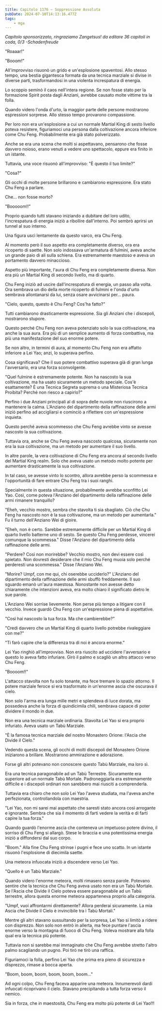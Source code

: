```yaml
---
title: Capitolo 1176 – Soppressione Assoluta
pubDate: 2024-07-10T14:13:16.477Z
tags:
    - mga
---
```



<em>Capitolo sponsorizzato, ringraziamo Zangetsus!
da editare
36 capitoli in coda, 0/3
-Schadenfreude</em>


"Roaaar!"


"Booom!"


All'improvviso risuonò un grido e un'esplosione spaventosi. Allo stesso tempo, una bestia gigantesca formata da una tecnica marziale si divise in diverse parti, trasformandosi in una violenta increspatura di energia.


Lo scoppio seminò il caos nell'intera regione. Se non fosse stato per la formazione Spirit posta dagli Anziani, avrebbe causato molte vittime tra la folla.


Quando videro l'onda d'urto, la maggior parte delle persone mostrarono espressioni sorprese. Allo stesso tempo provarono compassione.


Per loro non era un'esplosione a cui un normale Martial King di sesto livello poteva resistere, figuriamoci una persona dalla coltivazione ancora inferiore come Chu Feng. Probabilmente era già stato polverizzato.


Anche se era una scena che molti si aspettavano, pensarono che fosse davvero noioso, erano venuti a vedere uno spettacolo, eppure era finito in un istante.


Tuttavia, una voce risuonò all'improvviso: "È questo il tuo limite?"


"Cosa?"


Gli occhi di molte persone brillarono e cambiarono espressione. Era stato Chu Feng a parlare.


Che... non fosse morto?


"Booooom!!"


Proprio quando tutti stavano iniziando a dubitare del loro udito, l'increspatura di energia iniziò a ribollire dall'interno. Poi sembrò aprirsi un tunnel al suo interno.


Una figura uscì lentamente da questo varco, era Chu Feng.


Al momento però il suo aspetto era completamente diverso, ora era ricoperto di saette. Non solo indossava un'armatura di fulmini, aveva anche un grande paio di ali sulla schiena. Era  estremamente maestoso e aveva un portamento davvero minaccioso.


Aspetto più importante, l'aura di Chu Feng era completamente diversa. Non era più un Martial King di secondo livello, ma di quarto.


Chu Feng iniziò ad uscire dall'increspatura di energia, un passo alla volta. Ora sembrava un dio della morte ricoperto di fulmini e l'onda d'urto sembrava allontanarsi da lui, senza osare avvicinarsi per... paura.


"Cielo, questo, questo è Chu Feng? Cos'ha fatto?"


Tutti cambiarono drasticamente espressione. Sia gli Anziani che i discepoli, mostrarono stupore.


Questo perché Chu Feng non aveva potenziato solo la sua coltivazione, ma anche la sua aura. Era più di un semplice aumento di forza combattiva, ma più una manifestazione del suo enorme potere.


Se non altro, in termini di aura, al momento Chu Feng non era affatto inferiore a Lei Yao; anzi, lo superava perfino.


Cosa significava? Che il suo potere combattivo superava già di gran lunga l'avversario, era una forza sconvolgente.


"Quel fulmine è estremamente potente. Non ha nascosto la sua coltivazione, ma ha usato sicuramente un metodo speciale. Cos'è esattamente? È una Tecnica Segreta suprema o una Misteriosa Tecnica Proibita? Perché non riesco a capirlo?"


Perfino i due Anziani principali al di sopra delle nuvole non riuscirono a mantenere la calma. L'Anziano del dipartimento della raffinazione delle armi iniziò perfino ad accigliarsi e cominciò a riflettere con un'espressione inquieta.


Questo perché aveva scommesso che Chu Feng avrebbe vinto se avesse nascosto la sua coltivazione.


Tuttavia ora, anche se Chu Feng aveva nascosto qualcosa, sicuramente non era la sua coltivazione, ma un metodo per aumentare il suo livello.


In altre parole, la vera coltivazione di Chu Feng era ancora al secondo livello del Martial King realm. Solo che aveva usato un metodo molto potente per aumentare drasticamente la sua coltivazione.


In tal caso, se avesse vinto lo scontro, allora avrebbe perso la scommessa e l'opportunità di fare entrare Chu Feng tra i suoi ranghi.


Specialmente in questa situazione, probabilmente avrebbe sconfitto Lei Yao. Così, come poteva l'Anziano del dipartimento della raffinazione delle armi rimanere tranquillo?


"Eheh, vecchio mostro, sembra che stavolta ti sia sbagliato. Ciò che Chu Feng ha nascosto non è la sua coltivazione, ma un metodo per aumentarla." Fu il turno dell'Anziano Wei di gioire.


"Eheh, non è certo. Sarebbe estremamente difficile per un Martial King di quarto livello batterne uno di sesto. Se questo Chu Feng perdesse, vincerei comunque la scommessa." Disse l'Anziano del dipartimento della raffinazione delle armi.


"Perdere? Così non morirebbe? Vecchio mostro, non devi essere così spietato. Non dovresti desiderare che il mio Chu Feng muoia solo perché perderesti una scommessa." Disse l'Anziano Wei.


"Morire? Umpf, con me qui, chi oserebbe ucciderlo?" L'Anziano del dipartimento della raffinazione delle armi sbuffò freddamente. Il suo sguardo emanò un'aura maestosa. Nonostante non avesse detto chiaramente che intenzioni aveva, era molto chiaro il significato dietro le sue parole.


L'Anziano Wei sorrise lievemente. Non perse più tempo a litigare con il vecchio. Invece guardò Chu Feng con un'espressione piena di aspettative.


"Così hai nascosto la tua forza. Ma che cambierebbe?"


"Credi davvero che un Martial King di quarto livello potrebbe rivaleggiare con me?"


"Ti farò capire che la differenza tra di noi è ancora enorme."


Lei Yao ringhiò all'improvviso. Non era riuscito ad uccidere l'avversario e questo lo aveva fatto infuriare. Girò il palmo e scagliò un altro attacco verso Chu Feng.


"Boooom!!"


L'attacco stavolta non fu solo tonante, ma fece tremare lo spazio attorno. Il potere marziale feroce si era trasformato in un'enorme ascia che oscurava il cielo.


Non solo l'arma era lunga mille metri e splendeva di luce dorata, ma possedeva anche la forza di quindicimila chili, sembrava capace di poter dividere il mondo in due.


Non era una tecnica marziale ordinaria. Stavolta Lei Yao si era proprio infuriato. Aveva usato un Tabù Marziale.


"È la famosa tecnica marziale del nostro Monastero Orione: l'Ascia che Divide il Cielo."


Vedendo questa scena, gli occhi di molti discepoli del Monastero Orione iniziarono a brillare. Mostrarono ammirazione e adorazione.


Forse gli altri potevano non conoscere questo Tabù Marziale, ma loro sì.


Era una tecnica paragonabile ad un Tabù Terrestre. Sicuramente era superiore ad un normale Tabù Mortale. Padroneggiarla era estremamente difficile e i discepoli ordinari non sarebbero mai riusciti a comprenderla.


Tuttavia era chiaro che non solo Lei Yao l'aveva studiata, ma l'aveva anche perfezionata, controllandola con maestria.


"Lei Yao, non mi sarei mai aspettato che saresti stato ancora così arrogante e ignorante. Sembra che sia il momento di farti vedere la verità e di farti capire la tua forza."


Quando guardò l'enorme ascia che conteneva un impetuoso potere divino, il sorriso di Chu Feng si allargò. Stese le braccia e una potentissima energia iniziò a diffondersi dal suo corpo.


"Boom." Alla fine Chu Feng strinse i pugni e fece uno scatto. In un istante risuonò l'esplosione di diecimila saette.


Una meteora infuocata iniziò a discendere verso Lei Yao.


"Quello è un Tabù Marziale."


Quando videro l'enorme meteora, molti rimasero senza parole. Potevano sentire che la tecnica che Chu Feng aveva usato non era un Tabù Mortale. Se l'Ascia che Divide il Cielo poteva essere paragonabile ad un Tabù terrestre, allora questa enorme meteora apparteneva proprio alla categoria.


"Umpf, vuoi affrontarmi direttamente? Allora perderai sicuramente. La mia Ascia che Divide il Cielo è invincibile tra i Tabù Mortali."


Mentre gli altri stavano sussultando per la sorpresa, Lei Yao si limitò a ridere con disprezzo. Non solo non entrò in allerta, ma fece puntare l'ascia enorme verso la montagna di fuoco di Chu Feng. Voleva mostrare alla folla qual era la tecnica più potente.


Tuttavia non si sarebbe mai immaginato che Chu Feng avrebbe stretto l'altro palmo scagliando un pugno. Poi tirò ne tirò una raffica.


Figuriamoci la folla, perfino Lei Yao che prima era pieno di sicurezza e disprezzo, rimase a bocca aperta.


"Boom, boom, boom, boom, boom, boom..."


Ad ogni colpo, Chu Feng faceva apparire una meteora. Innumerevoli dardi infuocati ricoprivano il cielo. Stavano precipitando a tutta forza verso il nemico.


Sia in forza, che in maestosità, Chu Feng era molto più potente di Lei Yao!!!
                                


                                



